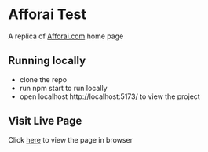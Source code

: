 # Afforai Test

A replica of [Afforai.com](https://afforai.com/) home page

## Running locally
- clone the repo
- run npm start to run locally
- open localhost http://localhost:5173/ to view the project

## Visit Live Page

Click [here](https://afforai-test-page.netlify.app/) to view the page in browser
